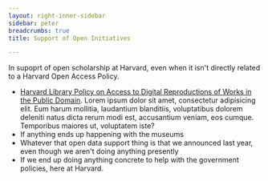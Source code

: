 ```yaml
---
layout: right-inner-sidebar
sidebar: peter
breadcrumbs: true
title: Support of Open Initiatives

---
```


In supoprt of open scholarship at Harvard, even when it isn't directly related to a Harvard Open Access Policy.

- [Harvard Library Policy on Access to Digital Reproductions of Works in the Public Domain]({{site.baseurl}}/programs/open-initiatives/hl-pd/). Lorem ipsum dolor sit amet, consectetur adipisicing elit. Eum harum mollitia, laudantium blanditiis, voluptatibus dolorem deleniti natus dicta rerum modi est, accusantium veniam, eos cumque. Temporibus maiores ut, voluptatem iste?
- If anything ends up happening with the museums
- Whatever that open data support thing is that we announced last year, even though we aren't doing anything presently
- If we end up doing anything concrete to help with the government policies, here at Harvard.
